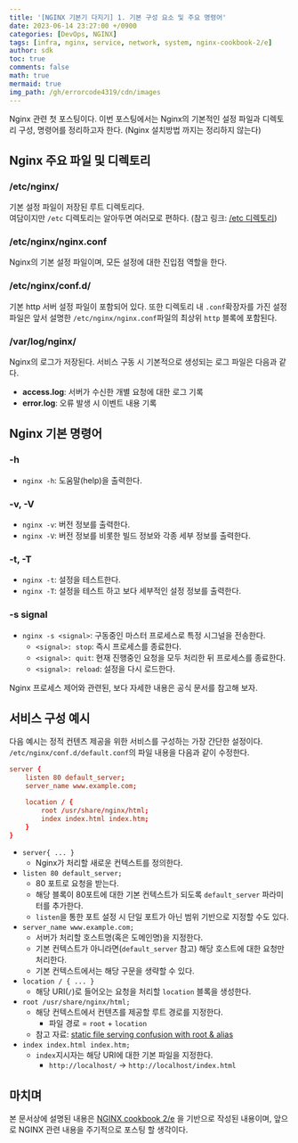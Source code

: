 ```yaml
---
title: '[NGINX 기본기 다지기] 1. 기본 구성 요소 및 주요 명령어'
date: 2023-06-14 23:27:00 +/0900
categories: [DevOps, NGINX]
tags: [infra, nginx, service, network, system, nginx-cookbook-2/e]
author: sdk
toc: true
comments: false 
math: true 
mermaid: true 
img_path: /gh/errorcode4319/cdn/images
---
```


Nginx 관련 첫 포스팅이다. 이번 포스팅에서는 Nginx의 기본적인 설정 파일과 디렉토리 구성, 명령어를 정리하고자 한다. (Nginx 설치방법 까지는 정리하지 않는다)

## Nginx 주요 파일 및 디렉토리

### /etc/nginx/
기본 설정 파일이 저장된 루트 디렉토리다.    
여담이지만 `/etc` 디렉토리는 알아두면 여러모로 편하다. (참고 링크: [/etc 디렉토리](http://doc.kldp.org/Translations/html/SysAdminGuide-KLDP/x384.html)) 

### /etc/nginx/nginx.conf 
Nginx의 기본 설정 파일이며, 모든 설정에 대한 진입점 역할을 한다.   

### /etc/nginx/conf.d/
기본 http 서버 설정 파일이 포함되어 있다. 또한 디렉토리 내 `.conf`확장자를 가진 설정파일은 앞서 설명한 `/etc/nginx/nginx.conf`파일의 최상위 `http` 블록에 포함된다.

### /var/log/nginx/
Nginx의 로그가 저장된다. 서비스 구동 시 기본적으로 생성되는 로그 파일은 다음과 같다.
- **access.log**: 서버가 수신한 개별 요청에 대한 로그 기록 
- **error.log**: 오류 발생 시 이벤트 내용 기록

## Nginx 기본 명령어 

### -h
- `nginx -h`: 도움말(help)을 출력한다.

### -v, -V
- `nginx -v`: 버전 정보를 출력한다.
- `nginx -V`: 버전 정보를 비롯한 빌드 정보와 각종 세부 정보를 출력한다.

### -t, -T
- `nginx -t`: 설정을 테스트한다.
- `nginx -T`: 설정을 테스트 하고 보다 세부적인 설정 정보를 출력한다.

### -s signal
- `nginx -s <signal>`: 구동중인 마스터 프로세스로 특정 시그널을 전송한다.
    - `<signal>: stop`: 즉시 프로세스를 종료한다. 
    - `<signal>: quit`: 현재 진행중인 요청을 모두 처리한 뒤 프로세스를 종료한다.
    - `<signal>: reload`: 설정을 다시 로드한다.   

Nginx 프로세스 제어와 관련된, 보다 자세한 내용은 공식 문서를 참고해 보자.



## 서비스 구성 예시
다음 예시는 정적 컨텐츠 제공을 위한 서비스를 구성하는 가장 간단한 설정이다.
`/etc/nginx/conf.d/default.conf`의 파일 내용을 다음과 같이 수정한다. 
```conf
server {
    listen 80 default_server;
    server_name www.example.com;

    location / {
        root /usr/share/nginx/html;
        index index.html index.htm;
    }
}
```
- `server{ ... }`
    - Nginx가 처리할 새로운 컨텍스트를 정의한다.
- `listen 80 default_server;`
    - 80 포트로 요청을 받는다.
    - 해당 블록이 80포트에 대한 기본 컨텍스트가 되도록 `default_server` 파라미터를 추가한다.
    - `listen`을 통한 포트 설정 시 단일 포트가 아닌 범위 기반으로 지정할 수도 있다.  
- `server_name www.example.com;`
    - 서버가 처리할 호스트명(혹은 도메인명)을 지정한다.
    - 기본 컨텍스트가 아니라면(`default_server` 참고) 해당 호스트에 대한 요청만 처리한다.
    - 기본 컨텍스트에서는 해당 구문을 생략할 수 있다.
- `location / { ... }`
    - 해당 URI(`/`)로 들어오는 요청을 처리할 `location` 블록을 생성한다.
- `root /usr/share/nginx/html;`
    - 해당 컨텍스트에서 컨텐츠를 제공할 루트 경로를 지정한다. 
        - 파일 경로 = `root` + `location`
    - 참고 자료: [static file serving confusion with root & alias](https://stackoverflow.com/questions/10631933/nginx-static-file-serving-confusion-with-root-alias)
- `index index.html index.htm;`
    - `index`지시자는 해당 URI에 대한 기본 파일을 지정한다.
        - `http://localhost/` -> `http://localhost/index.html`

## 마치며
본 문서상에 설명된 내용은 [NGINX cookbook 2/e](https://www.nginx.com/resources/library/complete-nginx-cookbook/) 을 기반으로 작성된 내용이며, 
앞으로 NGINX 관련 내용을 주기적으로 포스팅 할 생각이다.